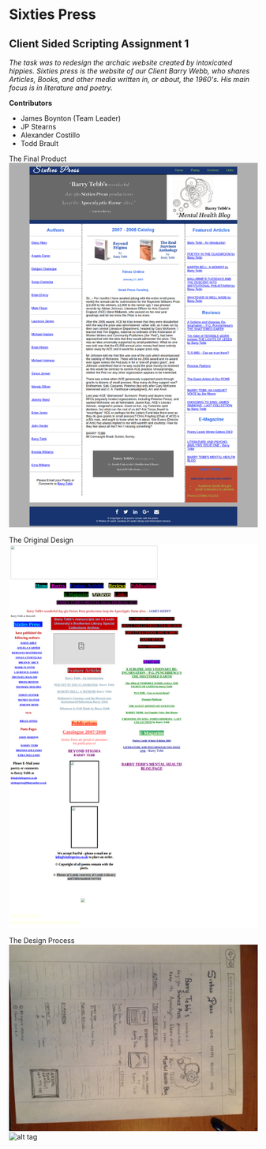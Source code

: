 Sixties Press 
==============

Client Sided Scripting Assignment 1
--------------

*The task was to redesign the archaic website created by intoxicated hippies. Sixties
press is the website of our Client Barry Webb, who shares Articles, Books, and other media
written in, or about, the 1960's. His main focus is in literature and poetry.*

**Contributors**
- James Boynton (Team Leader)
- JP Stearns 
- Alexander Costillo 
- Todd Brault

The Final Product
![alt tag](images/finalscreenshot.png)

The Original Design
![alt tag](images/before.png)

The Design Process
![alt tag](images/mock-layout-2.jpg)
![alt tag](image/skelton.png)


